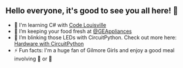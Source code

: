## Hello everyone, it's good to see you all here! :eyes:

- 💾 I'm learning C# with [Code Louisville](https://www.codelouisville.org/)
- 🔭 I’m keeping your food fresh at [@GEAppliances](https://github.com/geappliances)
- 🌱 I’m blinking those LEDs with CircuitPython. Check out more here: [Hardware with CircuitPython](https://github.com/kirakirakira/hardware-circuitpython)
- ⚡ Fun facts: I'm a huge fan of Gilmore Girls and enjoy a good meal involving :ramen: or :curry:

